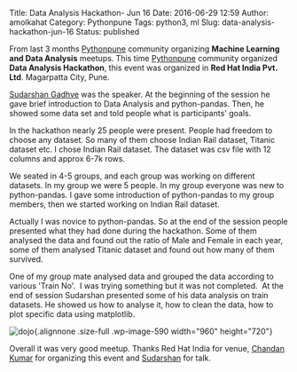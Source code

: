 Title: Data Analysis Hackathon- Jun 16
Date: 2016-06-29 12:59
Author: amolkahat
Category: Pythonpune
Tags: python3, ml
Slug: data-analysis-hackathon-jun-16
Status: published

From last 3 months [Pythonpune](http://www.meetup.com/PythonPune/) community organizing **Machine Learning and Data Analysis** meetups. This time [Pythonpune](http://www.meetup.com/PythonPune/) community organized **Data Analysis Hackathon**, this event was organized in **Red Hat India Pvt. Ltd**. Magarpatta City, Pune.

[Sudarshan Gadhve](https://twitter.com/sudarshan1989) was the speaker. At the beginning of the session he gave brief introduction to Data Analysis and python-pandas. Then, he showed some data set and told people what is participants' goals.

In the hackathon nearly 25 people were present. People had freedom to choose any dataset. So many of them choose Indian Rail dataset, Titanic dataset etc. I chose Indian Rail dataset. The dataset was csv file with 12 columns and approx 6-7k rows.

<!--more-->We seated in 4-5 groups, and each group was working on different datasets. In my group we were 5 people. In my group everyone was new to python-pandas. I gave some introduction of python-pandas to my group members, then we started working on Indian Rail dataset.

Actually I was novice to python-pandas. So at the end of the session people presented what they had done during the hackathon. Some of them analysed the data and found out the ratio of Male and Female in each year, some of them analysed Titanic dataset and found out how many of them survived.

One of my group mate analysed data and grouped the data according to various 'Train No'.  I was trying something but it was not completed.  At the end of session Sudarshan presented some of his data analysis on train datasets. He showed us how to analyse it, how to clean the data, how to plot specific data using matplotlib.

![dojo](https://akahat.files.wordpress.com/2016/06/dojo.jpg){.alignnone .size-full .wp-image-590 width="960" height="720"}

Overall it was very good meetup. Thanks Red Hat India for venue, [Chandan Kumar](https://twitter.com/ciypro) for organizing this event and [Sudarshan](https://twitter.com/sudarshan1989) for talk.
